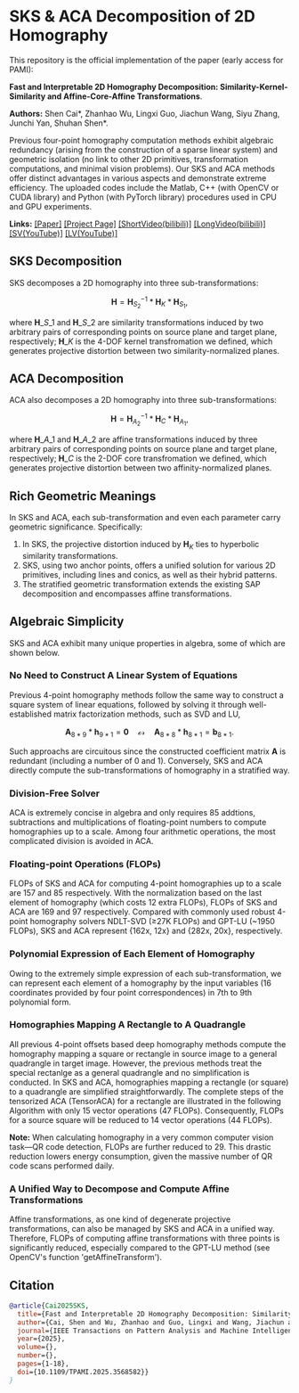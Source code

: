 # SKS & ACA Decomposition of 2D Homography
This repository is the official implementation of the paper (early access for PAMI): 

**Fast and Interpretable 2D Homography Decomposition: Similarity-Kernel-Similarity and Affine-Core-Affine Transformations**.

__Authors:__ Shen Cai*, Zhanhao Wu, Lingxi Guo, Jiachun Wang, Siyu Zhang, Junchi Yan,  Shuhan Shen*.

Previous four-point homography computation methods exhibit algebraic redundancy (arising from the construction of a sparse linear system) and geometric isolation (no link to other 2D primitives, transformation computations, and minimal vision problems). Our SKS and ACA methods offer distinct advantages in various aspects and demonstrate extreme efficiency. The uploaded codes include the Matlab, C++ (with OpenCV or CUDA library) and Python (with PyTorch library) procedures used in CPU and GPU experiments.

**Links:**  [[Paper]](https://arxiv.org/pdf/2402.18008) 
[[Project Page]](http://www.cscvlab.com/research/SKS-Homography/) 
[[ShortVideo(bilibili)]](https://www.bilibili.com/video/BV1iLZ3YyEnR/)
[[LongVideo(bilibili)]](https://www.bilibili.com/video/BV1f3E7zCE3N/)
[[SV(YouTube)]](https://youtu.be/jVQ-6ub70K0)
[[LV(YouTube)]](https://youtu.be/IFZ9jrLvZok)

## SKS Decomposition
SKS decomposes a 2D homography into three sub-transformations: 
```math
\mathbf{H}=\mathbf{H}_{S_2}^{-1}*\mathbf{H}_{K}*\mathbf{H}_{S_1},
```
where $\mathbf{H}\_{S\_1}$ and $\mathbf{H}\_{S\_2}$ are similarity transformations induced by two arbitrary pairs of corresponding points on source plane and target plane, respectively; $\mathbf{H}\_{K}$ is the 4-DOF kernel transfromation we defined, which generates projective distortion between two similarity-normalized planes. 

## ACA Decomposition
ACA also decomposes a 2D homography into three sub-transformations: 
```math
\mathbf{H}=\mathbf{H}_{A_2}^{-1}*\mathbf{H}_{C}*\mathbf{H}_{A_1},
```
where $\mathbf{H}\_{A\_1}$ and $\mathbf{H}\_{A\_2}$ are affine transformations induced by three arbitrary pairs of corresponding points on source plane and target plane, respectively; $\mathbf{H}\_{C}$ is the 2-DOF core transfromation we defined, which generates projective distortion between two affinity-normalized planes.

## Rich Geometric Meanings
In SKS and ACA, each sub-transformation and even each parameter carry geometric significance. Specifically:
1. In SKS, the projective distortion induced by $\mathbf{H}_K$ ties to hyperbolic similarity transformations.
2. SKS, using two anchor points, offers a unified solution for various 2D primitives, including lines and conics, as well as their hybrid patterns.
3. The stratified geometric transformation extends the existing SAP decomposition and encompasses affine transformations.

## Algebraic Simplicity
SKS and ACA exhibit many unique properties in algebra, some of which are shown below.

### No Need to Construct A Linear System of Equations
Previous 4-point homography methods follow the same way to construct a square system of linear equations, followed by solving it through well-established matrix factorization methods, such as SVD and LU,
```math
\mathbf{A}_{8*9}*\mathbf{h}_{9*1}=\mathbf{0} \quad \mathcal{or} \quad \mathbf{A}_{8*8}*\mathbf{h}_{8*1}=\mathbf{b}_{8*1}.
```
Such approachs are circuitous since the constructed coefficient matrix $\mathbf{A}$ is redundant (including a number of 0 and 1). Conversely, SKS and ACA directly compute the sub-transformations of homography in a stratified way. 

### Division-Free Solver 
ACA is extremely concise in algebra and only requires 85 addtions, subtractions and multiplications of floating-point numbers to compute homographies up to a scale. Among four arithmetic operations, the most complicated division is avoided in ACA. 

### Floating-point Operations (FLOPs)
FLOPs of SKS and ACA for computing 4-point homographies up to a scale are 157 and 85 respectively. With the normalization based on the last element of homography (which costs 12 extra FLOPs), FLOPs of SKS and ACA are 169 and 97 respectively. Compared with commonly used robust 4-point homography solvers NDLT-SVD ($\ge$27K FLOPs) and GPT-LU (~1950 FLOPs), SKS and ACA represent {162x, 12x} and {282x, 20x}, respectively.

### Polynomial Expression of Each Element of Homography
Owing to the extremely simple expression of each sub-transformation, we can represent each element of a homography by the input variables ($16$ coordinates provided by four point correspondences) in 7th to 9th polynomial form.

### Homographies Mapping A Rectangle to A Quadrangle
All previous 4-point offsets based deep homography methods compute the homography mapping a square or rectangle in source image to a general quadrangle in target image. However, the previous methods treat the special rectanlge as a general quadrangle and no simplification is conducted. In SKS and ACA, homographies mapping a rectangle (or square) to a quadrangle are simplified straightforwardly. The complete steps of the tensorized ACA (TensorACA) for a rectangle are illustrated in the following Algorithm with only 15 vector operations (47 FLOPs). Consequently, FLOPs for a source square will be reduced to 14 vector operations (44 FLOPs).

$\mathbf{Note:}$ When calculating homography in a very common computer vision task—QR code detection, FLOPs are further reduced to 29. This drastic reduction lowers energy consumption, given the massive number of QR code scans performed daily.

<!-- <div align="center"> <img src="imgs/ACA-rect.png" width = 60% /> </div> -->

### A Unified Way to Decompose and Compute Affine Transformations
Affine transformations, as one kind of degenerate projective transformations, can also be managed by SKS and ACA in a unified way. Therefore, FLOPs of computing affine transformations with three points is significantly reduced, especially compared to the GPT-LU method (see OpenCV's function 'getAffineTransform').


## Citation

```bibtex
@article{Cai2025SKS,
  title={Fast and Interpretable 2D Homography Decomposition: Similarity-Kernel-Similarity and Affine-Core-Affine Transformations},
  author={Cai, Shen and Wu, Zhanhao and Guo, Lingxi and Wang, Jiachun and Zhang, Siyu and Yan, Junchi and Shen, Shuhan},
  journal={IEEE Transactions on Pattern Analysis and Machine Intelligence (PAMI)}, 
  year={2025},
  volume={},
  number={},
  pages={1-18},
  doi={10.1109/TPAMI.2025.3568582}}
}
```



